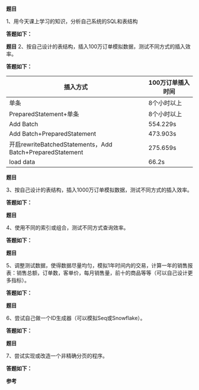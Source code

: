**题目**

1、用今天课上学习的知识，分析自己系统的SQL和表结构

**答题如下：**

**题目**
2、按自己设计的表结构，插入100万订单模拟数据，测试不同方式的插入效率。

**答题如下：**

| 插入方式                                                  | 100万订单插入时间 |
| --------------------------------------------------------- | ----------------- |
| 单条                                                      | 8个小时以上       |
| PreparedStatement+单条                                    | 8个小时以上       |
| Add Batch                                                 | 554.229s          |
| Add Batch+PreparedStatement                               | 473.903s          |
| 开启rewriteBatchedStatements，Add Batch+PreparedStatement | 275.659s          |
| load data                                                 | 66.2s             |

**题目**

3、按自己设计的表结构，插入1000万订单模拟数据，测试不同方式的插入效率。

**答题如下：**

**题目**

4、使用不同的索引或组合，测试不同方式查询效率。

**答题如下：**

**题目**

5、调整测试数据，使得数据尽量均匀，模拟1年时间内的交易，计算一年的销售报表：销售总额，订单数，客单价，每月销售量，前十的商品等等（可以自己设计更多指标）。

**答题如下：**

**题目**

6、尝试自己做一个ID生成器（可以模拟Seq或Snowflake）。

**答题如下：**

**题目**

7、尝试实现或改造一个非精确分页的程序。

**答题如下：**


**参考**

